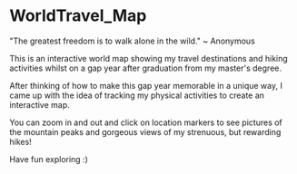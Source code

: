 # WorldTravel_Map

"The greatest freedom is to walk alone in the wild." ~ Anonymous

This is an interactive world map showing my travel destinations and hiking activities whilst on a gap year after graduation from my master's degree.

After thinking of how to make this gap year memorable in a unique way, I came up with the idea of tracking my physical activities to create an interactive map.

You can zoom in and out and click on location markers to see pictures of the mountain peaks and gorgeous views of my strenuous, but rewarding hikes! 

Have fun exploring :)
